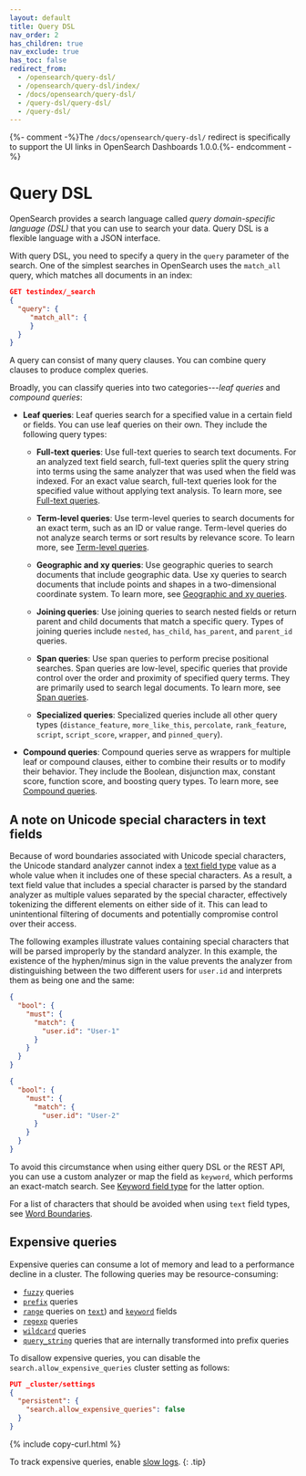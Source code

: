 ```yaml
---
layout: default
title: Query DSL
nav_order: 2
has_children: true
nav_exclude: true
has_toc: false
redirect_from:
  - /opensearch/query-dsl/
  - /opensearch/query-dsl/index/
  - /docs/opensearch/query-dsl/
  - /query-dsl/query-dsl/
  - /query-dsl/
---
```


{%- comment -%}The `/docs/opensearch/query-dsl/` redirect is specifically to support the UI links in OpenSearch Dashboards 1.0.0.{%- endcomment -%}

# Query DSL

OpenSearch provides a search language called *query domain-specific language (DSL)* that you can use to search your data. Query DSL is a flexible language with a JSON interface.

With query DSL, you need to specify a query in the `query` parameter of the search. One of the simplest searches in OpenSearch uses the `match_all` query, which matches all documents in an index:

```json
GET testindex/_search
{
  "query": {
     "match_all": { 
     }
  }
}
```

A query can consist of many query clauses. You can combine query clauses to produce complex queries. 

Broadly, you can classify queries into two categories---*leaf queries* and *compound queries*:

- **Leaf queries**: Leaf queries search for a specified value in a certain field or fields. You can use leaf queries on their own. They include the following query types:

    - **Full-text queries**: Use full-text queries to search text documents. For an analyzed text field search, full-text queries split the query string into terms using the same analyzer that was used when the field was indexed. For an exact value search, full-text queries look for the specified value without applying text analysis. To learn more, see [Full-text queries]({{site.url}}{{site.baseurl}}/opensearch/query-dsl/full-text/index/).

    - **Term-level queries**: Use term-level queries to search documents for an exact term, such as an ID or value range. Term-level queries do not analyze search terms or sort results by relevance score. To learn more, see [Term-level queries]({{site.url}}{{site.baseurl}}/query-dsl/term/index/).

    - **Geographic and xy queries**: Use geographic queries to search documents that include geographic data. Use xy queries to search documents that include points and shapes in a two-dimensional coordinate system. To learn more, see [Geographic and xy queries]({{site.url}}{{site.baseurl}}/opensearch/query-dsl/geo-and-xy/index).

    - **Joining queries**: Use joining queries to search nested fields or return parent and child documents that match a specific query. Types of joining queries include `nested`, `has_child`, `has_parent`, and `parent_id` queries.

    - **Span queries**: Use span queries to perform precise positional searches. Span queries are low-level, specific queries that provide control over the order and proximity of specified query terms. They are primarily used to search legal documents. To learn more, see [Span queries]({{site.url}}{{site.baseurl}}/opensearch/query-dsl/span-query/).

    - **Specialized queries**: Specialized queries include all other query types (`distance_feature`, `more_like_this`, `percolate`, `rank_feature`, `script`, `script_score`, `wrapper`, and `pinned_query`).

- **Compound queries**: Compound queries serve as wrappers for multiple leaf or compound clauses, either to combine their results or to modify their behavior. They include the Boolean, disjunction max, constant score, function score, and boosting query types. To learn more, see [Compound queries]({{site.url}}{{site.baseurl}}/opensearch/query-dsl/compound/index/).

## A note on Unicode special characters in text fields

Because of word boundaries associated with Unicode special characters, the Unicode standard analyzer cannot index a [text field type]({{site.url}}{{site.baseurl}}/opensearch/supported-field-types/text/) value as a whole value when it includes one of these special characters. As a result, a text field value that includes a special character is parsed by the standard analyzer as multiple values separated by the special character, effectively tokenizing the different elements on either side of it. This can lead to unintentional filtering of documents and potentially compromise control over their access. 

The following examples illustrate values containing special characters that will be parsed improperly by the standard analyzer. In this example, the existence of the hyphen/minus sign in the value prevents the analyzer from distinguishing between the two different users for `user.id` and interprets them as being one and the same:

```json
{
  "bool": {
    "must": {
      "match": {
        "user.id": "User-1"
      }
    }
  }
}
```

```json
{
  "bool": {
    "must": {
      "match": {
        "user.id": "User-2"
      }
    }
  }
}
```

To avoid this circumstance when using either query DSL or the REST API, you can use a custom analyzer or map the field as `keyword`, which performs an exact-match search. See [Keyword field type]({{site.url}}{{site.baseurl}}/opensearch/supported-field-types/keyword/) for the latter option.

For a list of characters that should be avoided when using `text` field types, see [Word Boundaries](https://unicode.org/reports/tr29/#Word_Boundaries).

## Expensive queries

Expensive queries can consume a lot of memory and lead to a performance decline in a cluster. The following queries may be resource-consuming:

- [`fuzzy`]({{site.url}}{{site.baseurl}}/query-dsl/term/fuzzy/) queries 
- [`prefix`]({{site.url}}{{site.baseurl}}/query-dsl/term/prefix/) queries
- [`range`]({{site.url}}{{site.baseurl}}/query-dsl/term/range/) queries on [`text`]({{site.url}}{{site.baseurl}}/field-types/supported-field-types/text/)) and [`keyword`]({{site.url}}{{site.baseurl}}/field-types/supported-field-types/keyword/) fields
- [`regexp`]({{site.url}}{{site.baseurl}}/query-dsl/term/regexp/) queries 
- [`wildcard`]({{site.url}}{{site.baseurl}}/query-dsl/term/wildcard/) queries 
- [`query_string`]({{site.url}}{{site.baseurl}}/query-dsl/full-text/query-string/) queries that are internally transformed into prefix queries

To disallow expensive queries, you can disable the `search.allow_expensive_queries` cluster setting as follows:

```json
PUT _cluster/settings
{
  "persistent": {
    "search.allow_expensive_queries": false
  }
}
```
{% include copy-curl.html %}

To track expensive queries, enable [slow logs]({{site.url}}{{site.baseurl}}/monitoring-your-cluster/logs/#slow-logs).
{: .tip}